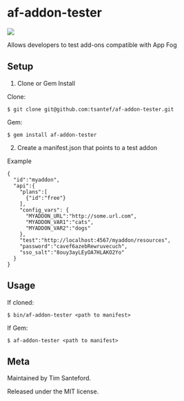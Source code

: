 af-addon-tester
===============

<img src="http://appfog.com/images/logo.png" />

Allows developers to test add-ons compatible with App Fog

## Setup ##

1) Clone or Gem Install

Clone:

    $ git clone git@github.com:tsantef/af-addon-tester.git

Gem:

    $ gem install af-addon-tester


2) Create a manifest.json that points to a test addon

Example

    {
      "id":"myaddon",
      "api":{
        "plans":[
          {"id":"free"}
        ],
        "config_vars": {
          "MYADDON_URL":"http://some.url.com",
          "MYADDON_VAR1":"cats",
          "MYADDON_VAR2":"dogs"
        },
        "test":"http://localhost:4567/myaddon/resources",
        "password":"cavef6azebRewruvecuch",
        "sso_salt":"8ouy3ayLEyOA7HLAKO2Yo"
      }
    }


## Usage ##

If cloned:

    $ bin/af-addon-tester <path to manifest>

If Gem:

    $ af-addon-tester <path to manifest>


## Meta ##

Maintained by Tim Santeford.

Released under the MIT license.

